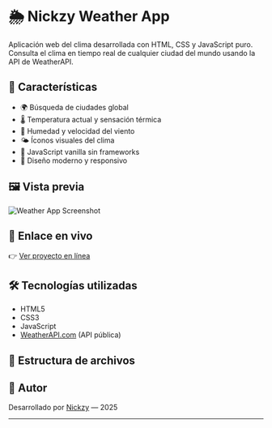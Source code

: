 # 🌦️ Nickzy Weather App

Aplicación web del clima desarrollada con HTML, CSS y JavaScript puro. Consulta el clima en tiempo real de cualquier ciudad del mundo usando la API de WeatherAPI.

## 🚀 Características

- 🌍 Búsqueda de ciudades global
- 🌡️ Temperatura actual y sensación térmica
- 💨 Humedad y velocidad del viento
- 🌤️ Íconos visuales del clima
- 🧠 JavaScript vanilla sin frameworks
- 📱 Diseño moderno y responsivo

## 🖼️ Vista previa

![Weather App Screenshot](https://i.imgur.com/6FYxbqO.png)

## 🔗 Enlace en vivo

👉 [Ver proyecto en línea](https://nicckode.github.io/weather-app/)

## 🛠️ Tecnologías utilizadas

- HTML5
- CSS3
- JavaScript
- [WeatherAPI.com](https://www.weatherapi.com/) (API pública)

## 📁 Estructura de archivos


## 🧠 Autor

Desarrollado por [Nickzy](https://github.com/Nicckode) — 2025

---

